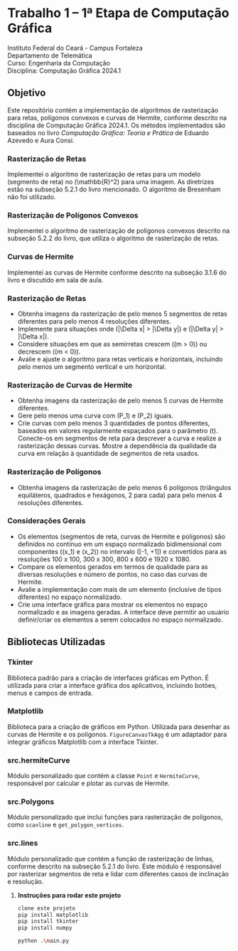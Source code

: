 # Trabalho 1 – 1ª Etapa de Computação Gráfica

Instituto Federal do Ceará - Campus Fortaleza  
Departamento de Telemática  
Curso: Engenharia da Computação  
Disciplina: Computação Gráfica 2024.1

## Objetivo

Este repositório contém a implementação de algoritmos de rasterização para retas, polígonos convexos e curvas de Hermite, conforme descrito na disciplina de Computação Gráfica 2024.1. Os métodos implementados são baseados no livro *Computação Gráfica: Teoria e Prática* de Eduardo Azevedo e Aura Consi.

### Rasterização de Retas

Implementei o algoritmo de rasterização de retas para um modelo (segmento de reta) no \(\mathbb{R}^2\) para uma imagem. As diretrizes estão na subseção 5.2.1 do livro mencionado. O algoritmo de Bresenham não foi utilizado.

### Rasterização de Polígonos Convexos

Implementei o algoritmo de rasterização de polígonos convexos descrito na subseção 5.2.2 do livro, que utiliza o algoritmo de rasterização de retas.

### Curvas de Hermite

Implementei as curvas de Hermite conforme descrito na subseção 3.1.6 do livro e discutido em sala de aula.


### Rasterização de Retas

- Obtenha imagens da rasterização de pelo menos 5 segmentos de retas diferentes para pelo menos 4 resoluções diferentes.
- Implemente para situações onde \(|\Delta x| > |\Delta y|\) e \(|\Delta y| > |\Delta x|\).
- Considere situações em que as semirretas crescem (\(m > 0\)) ou decrescem (\(m < 0\)).
- Avalie e ajuste o algoritmo para retas verticais e horizontais, incluindo pelo menos um segmento vertical e um horizontal.

### Rasterização de Curvas de Hermite

- Obtenha imagens da rasterização de pelo menos 5 curvas de Hermite diferentes.
- Gere pelo menos uma curva com \(P_1\) e \(P_2\) iguais.
- Crie curvas com pelo menos 3 quantidades de pontos diferentes, baseados em valores regularmente espaçados para o parâmetro \(t\). Conecte-os em segmentos de reta para descrever a curva e realize a rasterização dessas curvas. Mostre a dependência da qualidade da curva em relação à quantidade de segmentos de reta usados.

### Rasterização de Polígonos

- Obtenha imagens da rasterização de pelo menos 6 polígonos (triângulos equiláteros, quadrados e hexágonos, 2 para cada) para pelo menos 4 resoluções diferentes.

### Considerações Gerais

- Os elementos (segmentos de reta, curvas de Hermite e polígonos) são definidos no contínuo em um espaço normalizado bidimensional com componentes \((x_1\) e \(x_2)\) no intervalo \([-1, +1]\) e convertidos para as resoluções 100 x 100, 300 x 300, 800 x 600 e 1920 x 1080.
- Compare os elementos gerados em termos de qualidade para as diversas resoluções e número de pontos, no caso das curvas de Hermite.
- Avalie a implementação com mais de um elemento (inclusive de tipos diferentes) no espaço normalizado.
- Crie uma interface gráfica para mostrar os elementos no espaço normalizado e as imagens geradas. A interface deve permitir ao usuário definir/criar os elementos a serem colocados no espaço normalizado.

## Bibliotecas Utilizadas

### Tkinter

Biblioteca padrão para a criação de interfaces gráficas em Python. É utilizada para criar a interface gráfica dos aplicativos, incluindo botões, menus e campos de entrada.

### Matplotlib

Biblioteca para a criação de gráficos em Python. Utilizada para desenhar as curvas de Hermite e os polígonos. `FigureCanvasTkAgg` é um adaptador para integrar gráficos Matplotlib com a interface Tkinter.

### src.hermiteCurve

Módulo personalizado que contém a classe `Point` e `HermiteCurve`, responsável por calcular e plotar as curvas de Hermite.

### src.Polygons

Módulo personalizado que inclui funções para rasterização de polígonos, como `scanline` e `get_polygon_vertices`.

### src.lines

Módulo personalizado que contém a função de rasterização de linhas, conforme descrito na subseção 5.2.1 do livro. Este módulo é responsável por rasterizar segmentos de reta e lidar com diferentes casos de inclinação e resolução.

1. **Instruções para rodar este projeto**

   

   ```bash
   clone este projeto
   pip install matplotlib
   pip install tkinter
   pip install numpy

   python .\main.py

